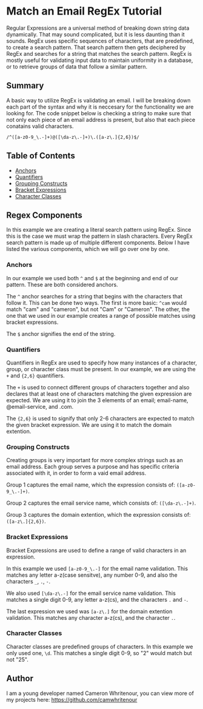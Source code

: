 # Match an Email RegEx Tutorial

Regular Expressions are a universal method of breaking down string data dynamically.  That may sound complicated, but it is less daunting than it sounds. RegEx uses specific sequences of characters, that are predefined, to create a search pattern. That search pattern then gets deciphered by RegEx and searches for a string that matches the search pattern. RegEx is mostly useful for validating input data to maintain uniformity in a database, or to retrieve groups of data that follow a similar pattern.

## Summary

A basic way to utilize RegEx is validating an email. I will be breaking down each part of the syntax and why it is neccesary for the functionality we are looking for.  The code snippet below is checking a string to make sure that not only each piece of an email address is present, but also that each piece conatains valid characters.

`/^([a-z0-9_\.-]+)@([\da-z\.-]+)\.([a-z\.]{2,6})$/`

## Table of Contents

- [Anchors](#anchors)
- [Quantifiers](#quantifiers)
- [Grouping Constructs](#grouping-constructs)
- [Bracket Expressions](#bracket-expressions)
- [Character Classes](#character-classes)

## Regex Components
In this example we are creating a literal search pattern using RegEx. Since this is the case we must wrap the pattern in slash characters. Every RegEx search pattern is made up of multiple different components. Below I have listed the various components, which we will go over one by one.

### Anchors
In our example we used both `^` and `$` at the beginning and end of our pattern. These are both considered anchors. 

The `^` anchor searches for a string that begins with the characters that follow it. This can be done two ways. The first is more basic: `^cam` would match "cam" and "cameron", but not "Cam" or "Cameron". The other, the one that we used in our example creates a range of possible matches using bracket expressions. 

The `$` anchor signifies the end of the string.

### Quantifiers
Quantifiers in RegEx are used to specify how many instances of a character, group, or character class must be present. In our example, we are using the `+` and `{2,6}` quantifiers. 

The `+` is used to connect different groups of characters together and also declares that at least one of characters matching the given expression are expected. We are using it to join the 3 elements of an email; email-name, @email-service, and .com. 

The `{2,6}` is used to signify that only 2-6 characters are expected to match the given bracket expression. We are using it to match the domain extention.

### Grouping Constructs
Creating groups is very important for more complex strings such as an email address. Each group serves a purpose and has specific criteria associated with it, in order to form a vaid email address.  

Group 1 captures the email name, which the expression consists of: `([a-z0-9_\.-]+)`. 

Group 2 captures the email service name, which consists of: `([\da-z\.-]+)`. 

Group 3 captures the domain extention, which the expression consists of: `([a-z\.]{2,6})`.

### Bracket Expressions
Bracket Expressions are used to define a range of valid characters in an expression.  

In this example we used `[a-z0-9_\.-]` for the email name validation. This matches any letter a-z(case sensitve), any number 0-9, and also the characters `_`, `.`, `-`. 

We also used `[\da-z\.-]` for the email service name validation. This matches a single digit 0-9, any letter a-z(cs), and the characters `.` and `-`. 

The last expression we used was `[a-z\.]` for the domain extention validation. This matches any character a-z(cs), and the character `.`.

### Character Classes
Character classes are predefined groups of characters. In this example we only used one, `\d`. This matches a single digit 0-9, so "2" would match but not "25".

## Author

I am a young developer named Cameron Whritenour, you can view more of my projects here: 
https://github.com/camwhritenour
